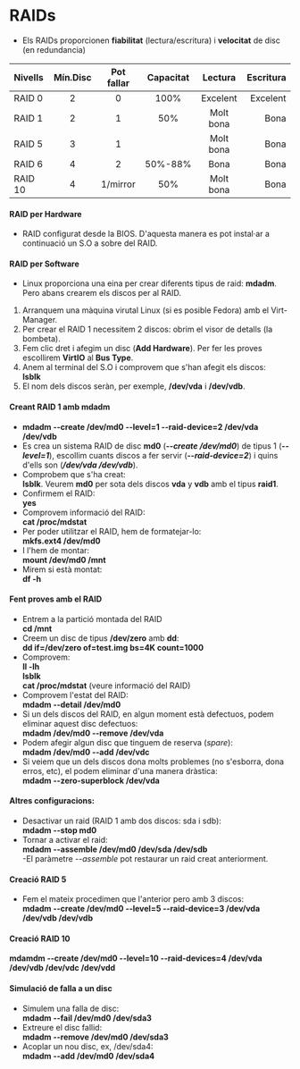 # RAIDs

* Els RAIDs proporcionen **fiabilitat** (lectura/escritura) i **velocitat** de disc (en redundancia)


| Nivells | Mín.Disc | Pot fallar |Capacitat | Lectura | Escritura |
| :------- | :------: | :-----:   | :-----:  | :--:    |---:
| RAID 0   | 2     	  | 0		  | 100%	 |Excelent |Excelent |
| RAID 1   | 2     	  | 1         | 50%		 |Molt bona | Bona	|
| RAID 5   |  3       | 1         |			 |Molt bona | Bona
|RAID 6	   | 4		  | 2		  |50%-88%	 |Bona		| Bona
|RAID 10   | 4		  | 1/mirror  | 50% | Molt bona | Bona


#### RAID per Hardware

* RAID configurat desde la BIOS. D'aquesta manera es pot instal·ar a continuació un S.O a sobre del RAID.

#### RAID per Software

* Linux proporciona una eina per crear diferents tipus de raid: **mdadm**. Pero abans crearem els discos per al RAID.

1. Arranquem una màquina virutal Linux (si es posible Fedora) amb el Virt-Manager.
2. Per crear el RAID 1 necessitem 2 discos: obrim el visor de detalls (la bombeta).
3. Fem clic dret i afegim un disc (**Add Hardware**). Per fer les proves escollirem **VirtIO** al **Bus Type**.
4. Anem al terminal del S.O i comprovem que s'han afegit els discos:  
**lsblk**
5. El nom dels discos seràn, per exemple, **/dev/vda** i **/dev/vdb**.

#### Creant RAID 1 amb mdadm

* **mdadm --create /dev/md0 --level=1 --raid-device=2 /dev/vda /dev/vdb**
* Es crea un sistema RAID de disc **md0** (__*--create /dev/md0*__) de tipus 1 (__*--level=1*__), escollim cuants discos a fer servir (__*--raid-device=2*__) i quins d'ells son (__*/dev/vda /dev/vdb*__).
* Comprobem que s'ha creat:  
**lsblk**. Veurem **md0** per sota dels discos **vda** y **vdb** amb el tipus **raid1**.
* Confirmem el RAID:  
**yes**
* Comprovem informació del RAID:  
**cat /proc/mdstat**
* Per poder utilitzar el RAID, hem de formatejar-lo:  
**mkfs.ext4 /dev/md0**
* I l'hem de montar:  
**mount /dev/md0 /mnt**
* Mirem si està montat:  
**df -h**
  
#### Fent proves amb el RAID
* Entrem a la partició montada del RAID  
**cd /mnt**  
* Creem un disc de tipus **/dev/zero** amb **dd**:  
**dd if=/dev/zero of=test.img bs=4K count=1000**
* Comprovem:  
**ll -lh**  
**lsblk**  
**cat /proc/mdstat** (veure informació del RAID)  
* Comprovem l'estat del RAID:  
**mdadm --detail /dev/md0**  
* Si un dels discos del RAID, en algun moment està defectuos, podem eliminar aquest disc defectuos:  
**mdadm /dev/md0 --remove /dev/vda**  
* Podem afegir algun disc que tinguem de reserva (*spare*):  
**mdadm /dev/md0 --add /dev/vdc**  
* Si veiem que un dels discos dona molts problemes (no s'esborra, dona erros, etc), el podem eliminar d'una manera dràstica:  
**mdadm --zero-superblock /dev/vda**  
#### Altres configuracions:
* Desactivar un raid (RAID 1 amb dos discos: sda i sdb):   
**mdadm --stop md0**
* Tornar a activar el raid:   
**mdadm --assemble /dev/md0 /dev/sda /dev/sdb**   
-El paràmetre *--assemble* pot restaurar un raid creat anteriorment.
#### Creació RAID 5  
* Fem el mateix procedimen que l'anterior pero amb 3 discos:  
**mdadm --create /dev/md0 --level=5 --raid-device=3 /dev/vda /dev/vdb /dev/vdb**  
#### Creació RAID 10
**mdamdm --create /dev/md0 --level=10 --raid-devices=4 /dev/vda /dev/vdb /dev/vdc /dev/vdd**
#### Simulació de falla a un disc
* Simulem una falla de disc:   
**mdadm --fail /dev/md0 /dev/sda3**  
* Extreure el disc fallid:   
**mdadm --remove /dev/md0 /dev/sda3**   
* Acoplar un nou disc, ex, /dev/sda4:   
**mdadm --add /dev/md0 /dev/sda4**   

